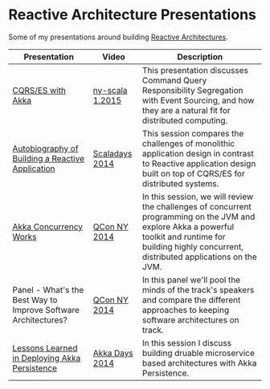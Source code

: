 # Reactive Architecture Presentations

Some of my presentations around building [Reactive Architectures](http://www.reactivemanifesto.org).

| Presentation | Video | Description |
| ------------ | ----- | ----------- |
| [CQRS/ES with Akka](/pdf/cqrs_es.PDF) | [ny-scala 1.2015](http://www.meetup.com/ny-scala/events/219615402/) | This presentation discusses Command Query Responsibility Segregation with Event Sourcing, and how they are a natural fit for distributed computing. |
| [Autobiography of Building a Reactive Application](/pdf/autobiography_building_ra.pdf) | [Scaladays 2014](http://parleys.com/play/53a7d2cce4b0543940d9e55c/chapter0/about) | This session compares the challenges of monolithic application design in contrast to Reactive application design built on top of CQRS/ES for distributed systems. |
| [Akka Concurrency Works](pdf/akka_concurrency_works.pdf) | [QCon NY 2014](http://www.infoq.com/presentations/akka-concurrency-jvm?utm_source=infoq&utm_medium=QCon_EarlyAccessVideos&utm_campaign=QConNewYork2014) | In this session, we will review the challenges of concurrent programming on the JVM and explore Akka a powerful toolkit and runtime for building highly concurrent, distributed applications on the JVM. |
| Panel - What's the Best Way to Improve Software Architectures? | [QCon NY 2014](http://www.infoq.com/presentations/panel-improve-software-architecture?utm_source=infoq&utm_medium=QCon_EarlyAccessVideos&utm_campaign=QConNewYork2014) | In this panel we'll pool the minds of the track's speakers and compare the different approaches to keeping software architectures on track. |
| [Lessons Learned in Deploying Akka Persistence](/pdf/lessons-learned-akka-persistence.pdf) | [Akka Days 2014](https://typesafe.com/resources/video/akka-days-webinar-day-1) | In this session I discuss building druable microservice based architectures with Akka Persistence. |

